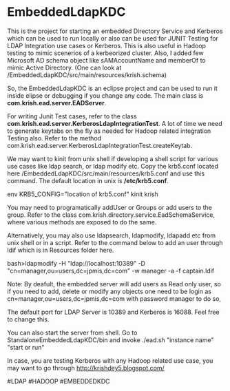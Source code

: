 # EmbeddedLdapKDC

 This is the project for starting an embedded Directory Service and Kerberos which can be used to run locally or also
 can be used for JUNIT Testing for LDAP Integration use cases or Kerberos. 
 This is also useful in Hadoop testing to mimic scenerios of a kerbeorized cluster. 
 Also, I added few Microsoft AD schema object like sAMAccountName and memberOf to mimic Active Directory. 
 (One can look at /EmbeddedLdapKDC/src/main/resources/krish.schema)
 
 So, the EmbeddedLdapKDC is an eclipse project and can be used to run it inside elipse or debugging if you change any code.
 The main class is <b>com.krish.ead.server.EADServer</b>.
 
 
 For writing Junit Test cases, refer to the class <b>com.krish.ead.server.KerberosLdapIntegrationTest</b>.
 A lot of time we need to generate keytabs on the fly as needed for Hadoop related integration Testing also.
 Refer to the method com.krish.ead.server.KerberosLdapIntegrationTest.createKeytab.

 We may want to kinit from unix shell if developing a shell script for various use cases like ldap search, or ldap modify etc.
 Copy the krb5.conf located here /EmbeddedLdapKDC/src/main/resources/krb5.conf
 and use this command. 
 The default location in unix is <b>/etc/krb5.conf</b>. <p/>
 env KRB5_CONFIG="location of krb5.conf" kinit krish
 
 You may need to programatically addUser or Groups or add users to the group.
 Refer to the class com.krish.directory.service.EadSchemaService, where various methods are exposed to do the same.
 
 Alternatively, you may also use ldapsearch, ldapmodify, ldapadd etc from unix shell or in a script.
 Refer to the command below to add an user through ldif which is in Resources folder here.
 
 bash>ldapmodify -H "ldap://localhost:10389" -D "cn=manager,ou=users,dc=jpmis,dc=com" -w manager -a -f captain.ldif
 
 
Note: By deafult, the embedded server  will add users as Read only user, so if you need to add, delete or modify any objects 
one need to be login as  cn=manager,ou=users,dc=jpmis,dc=com with password manager to do so,

The default port for LDAP Server is 10389 and Kerberos is 16088. Feel free to change this.

You can also start the server from shell.
Go to StandaloneEmbeddedLdapKDC/bin and invoke ./ead.sh "instance name" "start or run" 


In case, you are testing Kerberos with any Hadoop related use case, you may want to go through
http://krishdey5.blogspot.com/


#LDAP #HADOOP #EMBEDDEDKDC
